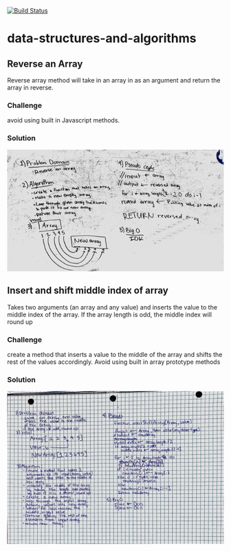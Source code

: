 [![Build Status](https://travis-ci.com/khuynh92/data-structures-and-algorithms.svg?branch=master)](https://travis-ci.com/khuynh92/data-structures-and-algorithms)

# data-structures-and-algorithms

## Reverse an Array
Reverse array method will take in an array in as an argument and return the array in reverse.

### Challenge
avoid using built in Javascript methods.

### Solution
<img src="assets/array_reverse.JPG" alt="whiteboard picture of the array_reverse method"/>

## Insert and shift middle index of array
Takes two arguments (an array and any value) and inserts the value to the middle index of the array. If the array length is odd, the middle index will round up

### Challenge
create a method that inserts a value to the middle of the array and shifts the rest of the values accordingly. Avoid using built in array prototype methods

### Solution
<img src="assets/array_shift.JPG" alt="whiteboard picture of the shift method"/>
